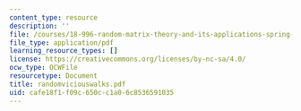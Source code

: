 ```yaml
---
content_type: resource
description: ''
file: /courses/18-996-random-matrix-theory-and-its-applications-spring-2004/cafe18f1f09c650cc1a06c8536591035_randomviciouswalks.pdf
file_type: application/pdf
learning_resource_types: []
license: https://creativecommons.org/licenses/by-nc-sa/4.0/
ocw_type: OCWFile
resourcetype: Document
title: randomviciouswalks.pdf
uid: cafe18f1-f09c-650c-c1a0-6c8536591035
---
```

